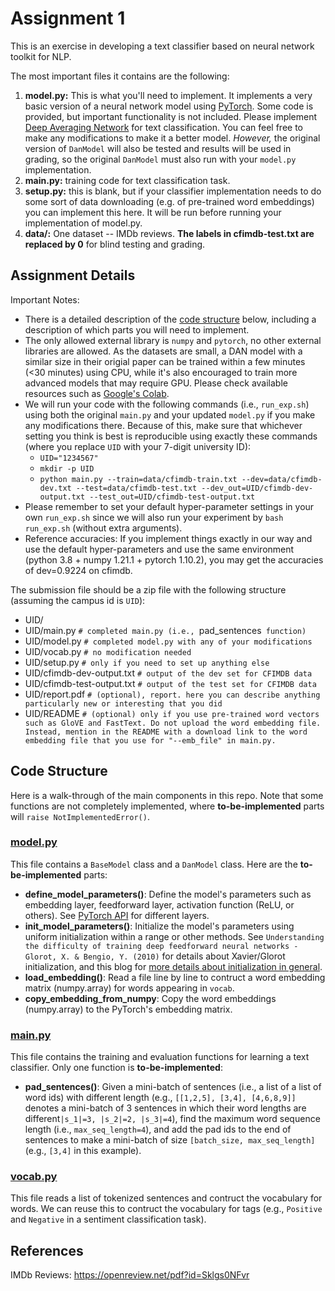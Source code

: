 # Assignment 1 

This is an exercise in developing a text classifier based on neural network toolkit for NLP.

The most important files it contains are the following:
1. **model.py:** This is what you'll need to implement. It implements a very basic version of a neural network model using [PyTorch](https://github.com/pytorch/pytorch). Some code is provided, but important functionality is not included. Please implement [Deep Averaging Network](https://www.aclweb.org/anthology/P15-1162.pdf) for text classification. You can feel free to make any modifications to make it a better model. *However,* the original version of `DanModel` will also be tested and results will be used in grading, so the original `DanModel` must also run with your `model.py` implementation.
2. **main.py:** training code for text classification task.
3. **setup.py:** this is blank, but if your classifier implementation needs to do some sort of data downloading (e.g. of pre-trained word embeddings) you can implement this here. It will be run before running your implementation of model.py.
4. **data/:** One dataset -- IMDb reviews. **The labels in cfimdb-test.txt are replaced by 0** for blind testing and grading.

## Assignment Details

Important Notes:
- There is a detailed description of the [code structure](#code-structure) below, including a description of which parts you will need to implement. 
- The only allowed external library is `numpy` and `pytorch`, no other external libraries are allowed. As the datasets are small, a DAN model with a similar size in their origial paper can be trained within a few minutes (<30 minutes) using CPU, while it's also encouraged to train more advanced models that may require GPU. Please check available resources such as [Google's Colab](https://colab.research.google.com/).
- We will run your code with the following commands (i.e., `run_exp.sh`) using both the original `main.py` and your updated `model.py` if you make any modifications there. Because of this, make sure that whichever setting you think is best is reproducible using exactly these commands (where you replace `UID` with your 7-digit university ID):
    - `UID="1234567"`
    - `mkdir -p UID`
    - `python main.py --train=data/cfimdb-train.txt --dev=data/cfimdb-dev.txt --test=data/cfimdb-test.txt --dev_out=UID/cfimdb-dev-output.txt --test_out=UID/cfimdb-test-output.txt`
- Please remember to set your default hyper-parameter settings in your own `run_exp.sh` since we will also run your experiment by `bash run_exp.sh` (without extra arguments).
- Reference accuracies: If you implement things exactly in our way and use the default hyper-parameters and use the same environment (python 3.8 + numpy 1.21.1 + pytorch 1.10.2), you may get the accuracies of dev=0.9224 on cfimdb.

The submission file should be a zip file with the following structure (assuming the campus id is `UID`):

- UID/
- UID/main.py `# completed main.py (i.e., `pad_sentences` function)`
- UID/model.py `# completed model.py with any of your modifications`
- UID/vocab.py `# no modification needed`
- UID/setup.py `# only if you need to set up anything else`
- UID/cfimdb-dev-output.txt `# output of the dev set for CFIMDB data`
- UID/cfimdb-test-output.txt `# output of the test set for CFIMDB data`
- UID/report.pdf `# (optional), report. here you can describe anything particularly new or interesting that you did`
- UID/README `# (optional) only if you use pre-trained word vectors such as GloVE and FastText. Do not upload the word embedding file. Instead, mention in the README with a download link to the word embedding file that you use for "--emb_file" in main.py.`


## Code Structure
Here is a walk-through of the main components in this repo. Note that some functions are not completely implemented, where **to-be-implemented** parts will `raise NotImplementedError()`. 

### [model.py](model.py)
This file contains a `BaseModel` class and a `DanModel` class. Here are the **to-be-implemented** parts:
- **define_model_parameters()**: Define the model's parameters such as embedding layer, feedforward layer, activation function (ReLU, or others). See [PyTorch API](https://pytorch.org/docs/stable/nn.html) for different layers.
- **init_model_parameters()**: Initialize the model's parameters using uniform initialization within a range or other methods. See `Understanding the difficulty of training deep feedforward neural networks - Glorot, X. & Bengio, Y. (2010)` for details about Xavier/Glorot initialization, and this blog for [more details about initialization in general](https://towardsdatascience.com/weight-initialization-in-neural-networks-a-journey-from-the-basics-to-kaiming-954fb9b47c79).
- **load_embedding()**: Read a file line by line to contruct a word embedding matrix (numpy.array) for words appearing in `vocab`.
- **copy_embedding_from_numpy**: Copy the word embeddings (numpy.array) to the PyTorch's embedding matrix.

### [main.py](main.py)
This file contains the training and evaluation functions for learning a text classifier. Only one function is **to-be-implemented**:
- **pad_sentences()**: Given a mini-batch of sentences (i.e., a list of a list of word ids) with different length (e.g., `[[1,2,5], [3,4], [4,6,8,9]]` denotes a mini-batch of 3 sentences in which their word lengths are different`|s_1|=3, |s_2|=2, |s_3|=4`), find the maximum word sequence length (i.e., `max_seq_length=4`), and add the pad ids to the end of sentences to make a mini-batch of size `[batch_size, max_seq_length]` (e.g., `[3,4]` in this example). 

### [vocab.py](vocab.py)
This file reads a list of tokenized sentences and contruct the vocabulary for words. We can reuse this to contruct the vocabulary for tags (e.g., `Positive` and `Negative` in a sentiment classification task). 

## References

IMDb Reviews: https://openreview.net/pdf?id=Sklgs0NFvr
